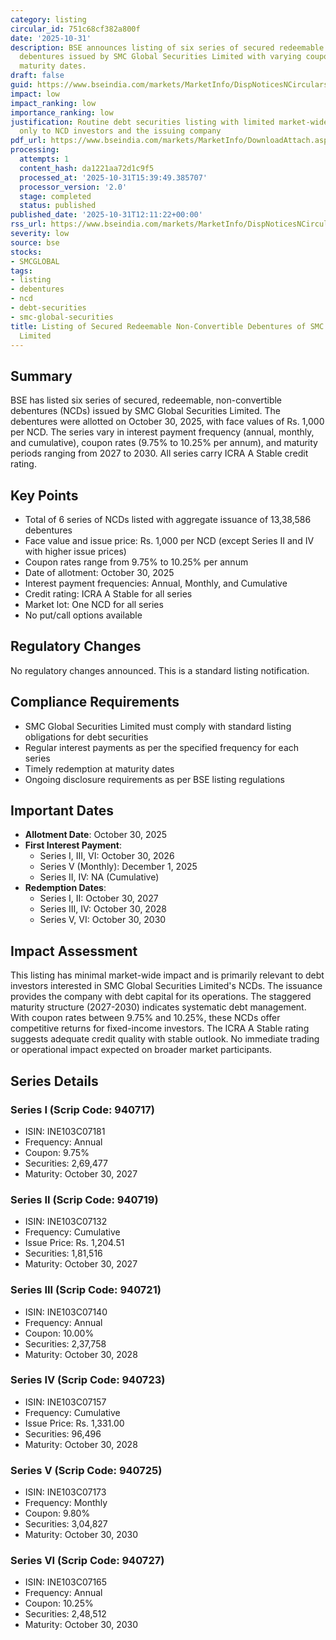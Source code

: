 ```yaml
---
category: listing
circular_id: 751c68cf382a800f
date: '2025-10-31'
description: BSE announces listing of six series of secured redeemable non-convertible
  debentures issued by SMC Global Securities Limited with varying coupon rates and
  maturity dates.
draft: false
guid: https://www.bseindia.com/markets/MarketInfo/DispNoticesNCirculars.aspx?Noticeid={3B34A4DD-6E50-40F8-B4DE-76374DBC5CFF}&noticeno=20251031-36&dt=10/31/2025&icount=36&totcount=62&flag=0
impact: low
impact_ranking: low
importance_ranking: low
justification: Routine debt securities listing with limited market-wide impact, relevant
  only to NCD investors and the issuing company
pdf_url: https://www.bseindia.com/markets/MarketInfo/DownloadAttach.aspx?id=20251031-36&attachedId=fe75d75c-96ea-4e02-86e1-10bd440159bc
processing:
  attempts: 1
  content_hash: da1221aa72d1c9f5
  processed_at: '2025-10-31T15:39:49.385707'
  processor_version: '2.0'
  stage: completed
  status: published
published_date: '2025-10-31T12:11:22+00:00'
rss_url: https://www.bseindia.com/markets/MarketInfo/DispNoticesNCirculars.aspx?Noticeid={3B34A4DD-6E50-40F8-B4DE-76374DBC5CFF}&noticeno=20251031-36&dt=10/31/2025&icount=36&totcount=62&flag=0
severity: low
source: bse
stocks:
- SMCGLOBAL
tags:
- listing
- debentures
- ncd
- debt-securities
- smc-global-securities
title: Listing of Secured Redeemable Non-Convertible Debentures of SMC Global Securities
  Limited
---
```


## Summary

BSE has listed six series of secured, redeemable, non-convertible debentures (NCDs) issued by SMC Global Securities Limited. The debentures were allotted on October 30, 2025, with face values of Rs. 1,000 per NCD. The series vary in interest payment frequency (annual, monthly, and cumulative), coupon rates (9.75% to 10.25% per annum), and maturity periods ranging from 2027 to 2030. All series carry ICRA A Stable credit rating.

## Key Points

- Total of 6 series of NCDs listed with aggregate issuance of 13,38,586 debentures
- Face value and issue price: Rs. 1,000 per NCD (except Series II and IV with higher issue prices)
- Coupon rates range from 9.75% to 10.25% per annum
- Date of allotment: October 30, 2025
- Interest payment frequencies: Annual, Monthly, and Cumulative
- Credit rating: ICRA A Stable for all series
- Market lot: One NCD for all series
- No put/call options available

## Regulatory Changes

No regulatory changes announced. This is a standard listing notification.

## Compliance Requirements

- SMC Global Securities Limited must comply with standard listing obligations for debt securities
- Regular interest payments as per the specified frequency for each series
- Timely redemption at maturity dates
- Ongoing disclosure requirements as per BSE listing regulations

## Important Dates

- **Allotment Date**: October 30, 2025
- **First Interest Payment**: 
  - Series I, III, VI: October 30, 2026
  - Series V (Monthly): December 1, 2025
  - Series II, IV: NA (Cumulative)
- **Redemption Dates**:
  - Series I, II: October 30, 2027
  - Series III, IV: October 30, 2028
  - Series V, VI: October 30, 2030

## Impact Assessment

This listing has minimal market-wide impact and is primarily relevant to debt investors interested in SMC Global Securities Limited's NCDs. The issuance provides the company with debt capital for its operations. The staggered maturity structure (2027-2030) indicates systematic debt management. With coupon rates between 9.75% and 10.25%, these NCDs offer competitive returns for fixed-income investors. The ICRA A Stable rating suggests adequate credit quality with stable outlook. No immediate trading or operational impact expected on broader market participants.

## Series Details

### Series I (Scrip Code: 940717)
- ISIN: INE103C07181
- Frequency: Annual
- Coupon: 9.75%
- Securities: 2,69,477
- Maturity: October 30, 2027

### Series II (Scrip Code: 940719)
- ISIN: INE103C07132
- Frequency: Cumulative
- Issue Price: Rs. 1,204.51
- Securities: 1,81,516
- Maturity: October 30, 2027

### Series III (Scrip Code: 940721)
- ISIN: INE103C07140
- Frequency: Annual
- Coupon: 10.00%
- Securities: 2,37,758
- Maturity: October 30, 2028

### Series IV (Scrip Code: 940723)
- ISIN: INE103C07157
- Frequency: Cumulative
- Issue Price: Rs. 1,331.00
- Securities: 96,496
- Maturity: October 30, 2028

### Series V (Scrip Code: 940725)
- ISIN: INE103C07173
- Frequency: Monthly
- Coupon: 9.80%
- Securities: 3,04,827
- Maturity: October 30, 2030

### Series VI (Scrip Code: 940727)
- ISIN: INE103C07165
- Frequency: Annual
- Coupon: 10.25%
- Securities: 2,48,512
- Maturity: October 30, 2030